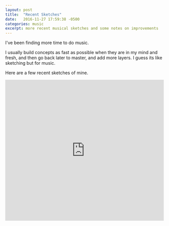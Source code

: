 ```yaml
---
layout: post
title:  "Recent Sketches"
date:   2016-11-27 17:59:38 -0500
categories: music
excerpt: more recent musical sketches and some notes on improvements  
---
```


I've been finding more time to do music.

I usually build concepts as fast as possible when they are in my mind and fresh, and then go back later to master, and add more layers. I guess its like sketching but for music.

Here are a few recent sketches of mine.


<iframe width="100%" height="450" scrolling="no" frameborder="no" src="https://w.soundcloud.com/player/?url=https%3A//api.soundcloud.com/playlists/275120624&amp;color=00cc11&amp;auto_play=false&amp;hide_related=true&amp;show_comments=false&amp;show_user=true&amp;show_reposts=false"></iframe>
